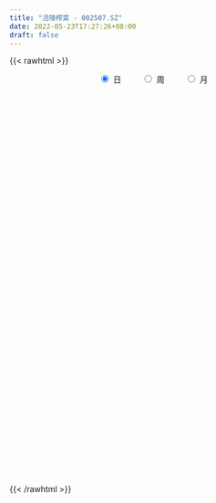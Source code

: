 ```yaml
---
title: "涪陵榨菜 - 002507.SZ"
date: 2022-05-23T17:27:26+08:00
draft: false
---
```

{{< rawhtml >}}
    <div style="text-align: center">
        <label style="padding: 1rem;"><input style="margin-right: .5rem" type="radio" name="period" value="D" checked onclick="period_change(this)">日</label>
        <label style="padding: 1rem;"><input style="margin-right: .5rem" type="radio" name="period" value="W" onclick="period_change(this)">周</label>
        <label style="padding: 1rem;"><input style="margin-right: .5rem" type="radio" name="period" value="M" onclick="period_change(this)">月</label>
    </div>
    <div id="chart" style="height: 700px;"></div> 
    <script type="text/javascript">
        const D_v = [63227.17,79979.17,68743.75,323369.61,173111.86,87162.74,87000.34,75328.33,84439.89,163348.53,89536.58,98175.04,89016.17,118915.1,111927.09,82454.22,98478.54,98425.32,81926.25,75542.73,51160.22,64766.45,55898.84,66338.93,50895.43,48058.51,96176.37,63327.23,53914.26,77487.3,63583.79,89164.16,139073.86,96906.69,80658.05,101539.24,93759.65,73842.23,93502.01,66882.21,78271.43,83370.19,134391.47,98731.17,78223.65,55442.27,92734.71,100834.63,109462.06,123457.55,69007.32,101344.84,108823.56,134336.8,104614.28,162185.35,138885.5,255447.27,160603.47,231653.19,121546.52,150811.46,222490.43,177248.39,162227.49,137695.86,85669.7,261072.46,207712.45,102488.67,197854.22,140830.58,110793.56,117204.24,70536.0,87863.31,94455.63,138538.75,140026.17,152557.21,102226.44,100379.0,127001.63,94899.89,72452.12,60736.32,67369.35,64446.77,69072.23,47111.8,67895.26,85681.25,53320.45,62068.89,258408.14,285579.18,148547.06,130356.83,181047.56,118419.31,120205.26,107622.07,186743.91,103807.62,173335.59,96610.88,78983.87,115552.86,59378.51,153778.87,218044.0,283197.45,190905.11,183701.58,233871.18,280664.55,291614.29,243738.24,186941.25,168627.99,95530.34,123471.61,83165.46,118201.75,163600.83,187076.58,330802.05,198739.92,160986.61,257913.33,269079.65,140941.16,126422.29,79926.92,51215.2,89471.93,57973.58,91604.31,111639.29,101921.87,120863.78,233157.39,240547.91,200666.26,117255.49,160710.14,125909.75,99323.52,111947.18,71330.34,53606.73,110650.22,62804.33,65383.41,106601.58,175547.51,135070.66,129720.42,95208.51,76027.76,77785.04,105542.02,124161.21,121850.38,104208.75,94170.93,91933.96,129621.36,92119.73,77530.36,78474.42,117599.34,109967.31,80458.65,82190.88,131261.76,87365.89,80863.31,76566.19,100528.58,134886.42,86398.03,73280.66,62800.54,43582.93,76443.37,49989.45,45077.46,37091.87,52656.46,59577.01,97111.07,76726.24,289446.6,243470.5,95556.8,87604.61,88182.18,71023.23,84864.0,111092.66,114847.97,93413.28,55914.97,112053.29,186136.48,122500.94,170459.01,163173.73,156634.47,80041.1,104402.65,68702.16,89613.66,87157.55,85358.48,56055.3,58327.58,70272.54,55114.02,63902.99,61692.27,301885.65,141581.95,111164.58,103325.38,98686.97,211256.86,129663.68,122424.76,104672.89,89960.21,254864.69,197259.17,244790.92,279571.53,174657.76,154901.58,137395.65,86897.83,151721.32,216606.52,89502.23,70607.71,166745.89,137850.97,122032.93,150230.19,114442.73,81945.17]
const D_histogram = [0.0,0.0600524217,0.1313129523,0.2962676706,0.3016993699,0.2943687702,0.2918924219,0.2456298234,0.2313389426,0.271713301,0.2741813738,0.3084297872,0.2606457228,0.1514669151,0.0779933865,-0.0188409408,-0.048885044,-0.1229505465,-0.1904251151,-0.2591786648,-0.3120243159,-0.3257758441,-0.3598474982,-0.3602638568,-0.3837852948,-0.3733810769,-0.390208678,-0.4016817645,-0.373884072,-0.3589830146,-0.3646365234,-0.3351270431,-0.1974160105,-0.1412815271,-0.06195334,0.0541686328,0.0620333225,0.0271390972,-0.0465537004,-0.0411356589,-0.0914112892,-0.1656140055,-0.2449241227,-0.2338854729,-0.2081789998,-0.1935463009,-0.2180828185,-0.2240965139,-0.2558310354,-0.2551596358,-0.2217348555,-0.2459726517,-0.3076544743,-0.3738481392,-0.3641171414,-0.3633972287,-0.2755799009,-0.2616297629,-0.1589983726,-0.1509287584,-0.1484093682,-0.1735536776,-0.0629478893,0.0407626094,0.1152338858,0.1196742577,0.1234939994,0.2684501025,0.2690826932,0.283698194,0.3381993828,0.320860201,0.2718105671,0.2586354782,0.2280078343,0.1543738663,0.0804391993,-0.0193922975,-0.1295460998,-0.0981120967,-0.0856907969,-0.0462411038,0.0238285467,0.101232346,0.162677561,0.1923914298,0.1977125223,0.1820182047,0.1491754275,0.1063405866,0.0848943343,0.1328339083,0.1382482588,0.1739604673,0.3158474214,0.4748411738,0.5606968567,0.5880528321,0.5709646825,0.5556340905,0.5384470834,0.4791056374,0.5092121159,0.4831775532,0.3340159957,0.197006179,0.1148703185,0.0244322186,-0.0399953326,-0.0170621319,0.0891517646,0.2070509488,0.2416059095,0.2632586901,0.3382498818,0.2846854399,0.3510491974,0.3828184004,0.3240344123,0.189999985,0.1006600787,0.002102055,-0.0882331762,-0.1608899767,-0.2940934102,-0.1695586138,-0.1883955063,-0.2337750095,-0.307404118,-0.3682883099,-0.2908133525,-0.2576131405,-0.236896454,-0.2453931162,-0.2396120682,-0.2202163915,-0.2458665526,-0.2845778763,-0.3325885308,-0.2953462678,-0.223013118,-0.0049975875,0.232897362,0.3521369474,0.3754210399,0.4072340994,0.396946034,0.3182123164,0.2555718385,0.128021503,0.0217731058,0.0240857867,0.0254198216,0.0177992576,0.0586148395,0.1799422547,0.2211627329,0.1387605526,0.0668870526,0.0519744428,0.0279442498,-0.0075543995,-0.0988939654,-0.2214835553,-0.2948257664,-0.3769968645,-0.3376304396,-0.4078202051,-0.4946968482,-0.470757837,-0.4375514401,-0.4542332816,-0.4598458352,-0.4312872463,-0.3982388481,-0.3069905108,-0.2774591831,-0.3197481154,-0.3567287351,-0.3800490269,-0.4110342623,-0.3166719533,-0.1921883597,-0.1464976575,-0.0796168323,0.0180702416,0.0856847126,0.1136584238,0.1529555248,0.195045887,0.142124107,0.0996837805,0.0462313594,0.2128095895,0.3729092334,0.4514909005,0.4251884357,0.3379725396,0.2902925967,0.1725789973,0.0173852344,-0.1323680127,-0.1328471069,-0.1322972363,-0.0992463617,-0.2703034019,-0.2558850261,-0.2687660195,-0.2235754407,-0.1122563729,-0.0358171861,0.092532539,0.1390935958,0.1246835263,0.1717018063,0.2088895993,0.2577013405,0.2443269036,0.2439140306,0.2201457436,0.1692152596,0.1490206881,0.2372419125,0.2871889803,0.2650226245,0.2702267805,0.2733818616,0.4184750753,0.4165838274,0.4025594466,0.3251691165,0.2688522279,0.272934274,0.2502386236,0.1324234174,-0.0195573765,-0.0826092153,-0.0175820474,0.0346644572,0.0501788446,0.1327019111,0.0428850445,-0.0341094374,-0.09137802,-0.2309814682,-0.3189642379,-0.2901637492,-0.3460120389,-0.3324993971,-0.338642676]
const D_fast = [0.0,0.0750655271,0.1791542958,0.4181759318,0.4990324736,0.5652940664,0.6357908236,0.650935681,0.6944795358,0.8027822194,0.8737956357,0.9851514959,1.0025288622,0.9312167832,0.8772416013,0.7756970388,0.7334316746,0.6286285354,0.5135476881,0.3799994722,0.2491477421,0.1539522529,0.0299187242,-0.0605635986,-0.1800313603,-0.2629724116,-0.3773521822,-0.4892457098,-0.5549190353,-0.6297637315,-0.7265763712,-0.7808486516,-0.6924916218,-0.67167752,-0.607837668,-0.478173537,-0.4548005166,-0.4829099677,-0.5682411904,-0.5731070635,-0.6462355161,-0.7618417338,-0.9023828818,-0.9498156001,-0.9761538769,-1.0099077533,-1.0889649755,-1.1510027995,-1.2466950798,-1.3098135891,-1.3318225227,-1.4175534818,-1.556148923,-1.7158046227,-1.7971029103,-1.8872323047,-1.8683099522,-1.9197672548,-1.8568854577,-1.8865480331,-1.921130985,-1.9896637138,-1.8947948978,-1.7808937468,-1.6776139989,-1.6432550625,-1.6085618211,-1.3964931923,-1.3285899283,-1.243049879,-1.1039988445,-1.041122976,-1.0222199682,-0.9707361875,-0.9443618729,-0.9794023742,-1.0332272414,-1.1379068127,-1.2804471399,-1.273541161,-1.2825425603,-1.2546531432,-1.178626356,-1.0759144703,-0.973799865,-0.8959881387,-0.8412389157,-0.8114286821,-0.8069776025,-0.8232272967,-0.8234499655,-0.7423019143,-0.7023254991,-0.6231231739,-0.4022743643,-0.1245703185,0.1014595785,0.2758287619,0.401481783,0.5250597137,0.6424844774,0.7029194407,0.8603289483,0.9550887738,0.8894312153,0.8016729433,0.7482546624,0.6639246172,0.5894982329,0.6081659006,0.7366677382,0.9063296596,1.0012860976,1.0887535508,1.248307213,1.265914131,1.4200401879,1.5475139909,1.569738606,1.4832041749,1.4190292883,1.3209967783,1.2086032531,1.0957239584,0.8889971724,0.9711423153,0.9052065462,0.8013832906,0.6509031527,0.4979468833,0.5027185026,0.4715154294,0.4330080025,0.3631630611,0.3090410921,0.2733826709,0.1862658717,0.076410079,-0.0547477083,-0.0913420122,-0.0747621418,0.1420039918,0.4381232818,0.645397104,0.7625364565,0.8961580408,0.9851064839,0.9859258455,0.9871783271,0.8916333674,0.7908282466,0.7991623742,0.8068513646,0.8036806149,0.8591499067,1.0254628856,1.121974047,1.0742620048,1.019110268,1.0171912689,1.0001471383,0.9627598891,0.8466968319,0.6687363531,0.5216877005,0.3452673863,0.3002262012,0.1280813844,-0.0824694707,-0.1762199188,-0.2524013819,-0.3826415438,-0.5032155562,-0.5824787789,-0.6489900927,-0.6344893831,-0.6743228512,-0.7965488123,-0.9227116158,-1.0410441643,-1.1747879653,-1.1595936446,-1.083157141,-1.0740908531,-1.027114236,-0.9249096017,-0.8358739526,-0.7794856354,-0.7019496532,-0.6110978193,-0.6284885725,-0.6460079538,-0.6879025352,-0.4681219076,-0.2147949555,-0.0233405633,0.0566540809,0.0539313198,0.078824526,0.0042556759,-0.1465917784,-0.3294370287,-0.3631278996,-0.3956523381,-0.3874130539,-0.6260459445,-0.6755988253,-0.7556713236,-0.7663746049,-0.6831196304,-0.6156347401,-0.4641518802,-0.3828174244,-0.3660566124,-0.2761128808,-0.186702688,-0.0734656116,-0.0257583226,0.034807312,0.066075461,0.0574487918,0.0745093924,0.2220410949,0.3437854078,0.3878747081,0.4606355593,0.5321361058,0.7818480883,0.8841027973,0.9707182781,0.9746202272,0.9855163955,1.0578320101,1.0976960156,1.0129866637,0.8561165257,0.7724123831,0.8330440391,0.893956658,0.9220157565,1.0377143009,0.9586186954,0.8730968542,0.7929837665,0.5956349512,0.4279111221,0.3841706735,0.2418193741,0.1722071666,0.0814032187]
const D_slow = [0.0,0.0150131054,0.0478413435,0.1219082612,0.1973331036,0.2709252962,0.3438984017,0.4053058575,0.4631405932,0.5310689184,0.5996142619,0.6767217087,0.7418831394,0.7797498681,0.7992482148,0.7945379796,0.7823167186,0.751579082,0.7039728032,0.639178137,0.561172058,0.479728097,0.3897662224,0.2997002582,0.2037539345,0.1104086653,0.0128564958,-0.0875639453,-0.1810349633,-0.270780717,-0.3619398478,-0.4457216086,-0.4950756112,-0.530395993,-0.545884328,-0.5323421698,-0.5168338392,-0.5100490649,-0.52168749,-0.5319714047,-0.554824227,-0.5962277283,-0.657458759,-0.7159301272,-0.7679748772,-0.8163614524,-0.870882157,-0.9269062855,-0.9908640444,-1.0546539533,-1.1100876672,-1.1715808301,-1.2484944487,-1.3419564835,-1.4329857689,-1.523835076,-1.5927300513,-1.658137492,-1.6978870851,-1.7356192747,-1.7727216168,-1.8161100362,-1.8318470085,-1.8216563562,-1.7928478847,-1.7629293203,-1.7320558204,-1.6649432948,-1.5976726215,-1.526748073,-1.4421982273,-1.3619831771,-1.2940305353,-1.2293716657,-1.1723697072,-1.1337762406,-1.1136664407,-1.1185145151,-1.1509010401,-1.1754290643,-1.1968517635,-1.2084120394,-1.2024549027,-1.1771468162,-1.136477426,-1.0883795685,-1.038951438,-0.9934468868,-0.9561530299,-0.9295678833,-0.9083442997,-0.8751358226,-0.8405737579,-0.7970836411,-0.7181217858,-0.5994114923,-0.4592372782,-0.3122240701,-0.1694828995,-0.0305743769,0.104037394,0.2238138033,0.3511168323,0.4719112206,0.5554152195,0.6046667643,0.6333843439,0.6394923986,0.6294935654,0.6252280325,0.6475159736,0.6992787108,0.7596801882,0.8254948607,0.9100573312,0.9812286911,1.0689909905,1.1646955906,1.2457041937,1.2932041899,1.3183692096,1.3188947233,1.2968364293,1.2566139351,1.1830905825,1.1407009291,1.0936020525,1.0351583001,0.9583072706,0.8662351932,0.7935318551,0.7291285699,0.6699044564,0.6085561774,0.5486531603,0.4935990624,0.4321324243,0.3609879552,0.2778408225,0.2040042556,0.1482509761,0.1470015792,0.2052259197,0.2932601566,0.3871154166,0.4889239414,0.5881604499,0.667713529,0.7316064886,0.7636118644,0.7690551408,0.7750765875,0.7814315429,0.7858813573,0.8005350672,0.8455206309,0.9008113141,0.9355014522,0.9522232154,0.9652168261,0.9722028885,0.9703142887,0.9455907973,0.8902199085,0.8165134669,0.7222642508,0.6378566409,0.5359015896,0.4122273775,0.2945379183,0.1851500582,0.0715917378,-0.043369721,-0.1511915326,-0.2507512446,-0.3274988723,-0.3968636681,-0.4768006969,-0.5659828807,-0.6609951374,-0.763753703,-0.8429216913,-0.8909687813,-0.9275931956,-0.9474974037,-0.9429798433,-0.9215586652,-0.8931440592,-0.854905178,-0.8061437063,-0.7706126795,-0.7456917344,-0.7341338945,-0.6809314972,-0.5877041888,-0.4748314637,-0.3685343548,-0.2840412199,-0.2114680707,-0.1683233214,-0.1639770128,-0.197069016,-0.2302807927,-0.2633551018,-0.2881666922,-0.3557425426,-0.4197137992,-0.4869053041,-0.5427991642,-0.5708632575,-0.579817554,-0.5566844192,-0.5219110203,-0.4907401387,-0.4478146871,-0.3955922873,-0.3311669522,-0.2700852263,-0.2091067186,-0.1540702827,-0.1117664678,-0.0745112958,-0.0152008176,0.0565964275,0.1228520836,0.1904087787,0.2587542441,0.363373013,0.4675189698,0.5681588315,0.6494511106,0.7166641676,0.7848977361,0.847457392,0.8805632463,0.8756739022,0.8550215984,0.8506260865,0.8592922008,0.871836912,0.9050123898,0.9157336509,0.9072062915,0.8843617865,0.8266164195,0.74687536,0.6743344227,0.587831413,0.5047065637,0.4200458947]
const D_data = [['2021-05-12', 36.1987, 36.9044, 35.8948, 36.9632],['2021-05-13', 36.6594, 37.8454, 36.3849, 38.1787],['2021-05-14', 38.4335, 38.4237, 37.5514, 38.61],['2021-05-17', 39.4627, 40.4233, 39.4627, 42.2661],['2021-05-18', 39.5215, 39.1491, 38.5708, 40.1391],['2021-05-19', 39.1883, 39.2569, 38.6296, 39.551],['2021-05-20', 39.0216, 39.5706, 38.659, 39.8548],['2021-05-21', 39.796, 39.1589, 38.7374, 39.796],['2021-05-24', 39.0216, 39.649, 38.3845, 39.698],['2021-05-25', 39.6882, 40.6782, 39.6686, 41.5604],['2021-05-26', 40.6782, 40.6194, 40.2371, 40.933],['2021-05-27', 40.6782, 41.4427, 40.2861, 41.5604],['2021-05-28', 41.6192, 40.7076, 40.3057, 41.6486],['2021-05-31', 40.4331, 39.7862, 39.4039, 40.6488],['2021-06-01', 39.4921, 39.943, 39.1491, 40.3253],['2021-06-02', 39.8548, 39.3255, 39.1491, 40.3841],['2021-06-03', 39.7666, 39.9038, 39.3745, 40.639],['2021-06-04', 40.0214, 39.1099, 39.0118, 40.0214],['2021-06-07', 38.9824, 38.7864, 38.1297, 39.3157],['2021-06-08', 38.8746, 38.3159, 37.7866, 39.0216],['2021-06-09', 38.1199, 38.0415, 37.9532, 38.5119],['2021-06-10', 38.1983, 38.1689, 37.816, 38.3943],['2021-06-11', 38.1591, 37.571, 37.3455, 38.1591],['2021-06-15', 37.2475, 37.6592, 36.4829, 37.7964],['2021-06-16', 37.6984, 37.0416, 36.9632, 38.1297],['2021-06-17', 37.0515, 37.1495, 36.9632, 37.8356],['2021-06-18', 37.1495, 36.4927, 36.0713, 37.5612],['2021-06-21', 36.3457, 36.1595, 35.738, 36.6398],['2021-06-22', 36.2673, 36.3653, 35.9438, 36.4241],['2021-06-23', 36.3653, 35.9928, 35.5812, 36.4143],['2021-06-24', 35.7968, 35.4243, 35.2871, 35.9242],['2021-06-25', 35.3851, 35.591, 34.895, 35.8556],['2021-06-28', 35.6106, 37.1201, 35.2969, 37.3553],['2021-06-29', 37.2475, 36.4143, 36.0713, 37.2573],['2021-06-30', 36.2477, 36.9142, 35.8164, 37.0416],['2021-07-01', 36.8064, 37.8258, 36.5417, 38.0807],['2021-07-02', 37.8258, 36.777, 36.6104, 38.0316],['2021-07-05', 36.4143, 36.1301, 35.7772, 36.7378],['2021-07-06', 35.9046, 35.2675, 34.895, 35.983],['2021-07-07', 34.993, 35.9634, 34.699, 36.1987],['2021-07-08', 35.9634, 35.0126, 34.895, 36.0517],['2021-07-09', 34.895, 34.1893, 34.1207, 35.4831],['2021-07-12', 34.2873, 33.4541, 33.1111, 34.4049],['2021-07-13', 33.4345, 34.1109, 33.0228, 34.1991],['2021-07-14', 33.8756, 34.1109, 33.5325, 34.5225],['2021-07-15', 34.1109, 33.807, 33.4345, 34.1109],['2021-07-16', 33.7286, 33.0032, 32.9346, 33.8462],['2021-07-19', 32.8366, 32.8464, 32.0524, 32.9052],['2021-07-20', 32.8464, 32.0917, 32.023, 33.013],['2021-07-21', 32.1505, 32.0622, 31.7976, 32.8366],['2021-07-22', 32.0622, 32.2191, 31.6604, 32.4249],['2021-07-23', 32.0132, 31.1703, 31.0134, 32.1015],['2021-07-26', 31.1801, 30.0724, 29.847, 31.3173],['2021-07-27', 30.3959, 29.2099, 29.1511, 30.837],['2021-07-28', 29.1119, 29.5137, 28.9746, 29.7],['2021-07-29', 29.8862, 28.9256, 28.5727, 30.0332],['2021-07-30', 28.8178, 29.7784, 28.2591, 29.8666],['2021-08-02', 28.2787, 28.6806, 27.2495, 29.0236],['2021-08-03', 28.6806, 29.7, 28.2591, 29.8666],['2021-08-04', 29.5627, 28.4453, 28.1317, 29.5627],['2021-08-05', 28.0336, 28.0336, 27.6906, 28.5335],['2021-08-06', 27.7396, 27.2397, 26.7104, 27.7494],['2021-08-09', 27.1515, 28.8178, 26.9456, 29.1021],['2021-08-10', 28.8178, 29.0432, 28.2395, 29.1315],['2021-08-11', 28.9452, 28.9648, 28.7394, 29.7],['2021-08-12', 28.8962, 28.1415, 27.9356, 29.2589],['2021-08-13', 28.1905, 28.0042, 27.6906, 28.2983],['2021-08-16', 27.9846, 30.0921, 27.7788, 30.7586],['2021-08-17', 29.8764, 28.661, 28.6218, 29.994],['2021-08-18', 28.661, 28.8766, 28.2493, 29.3275],['2021-08-19', 28.9158, 29.602, 28.8276, 30.5331],['2021-08-20', 29.3079, 28.8668, 28.3473, 29.3079],['2021-08-23', 28.8766, 28.3375, 27.9356, 28.9648],['2021-08-24', 28.3767, 28.6512, 27.7886, 28.7198],['2021-08-25', 28.4061, 28.3375, 28.3081, 28.7982],['2021-08-26', 28.3865, 27.5043, 27.4553, 28.3865],['2021-08-27', 27.3867, 27.0338, 26.8574, 27.7396],['2021-08-30', 27.0338, 26.1026, 25.74, 27.0436],['2021-08-31', 25.838, 25.1813, 24.995, 26.4261],['2021-09-01', 25.4165, 26.4849, 24.9558, 26.7594],['2021-09-02', 26.3673, 26.1223, 25.7792, 26.4163],['2021-09-03', 25.9752, 26.3771, 25.7302, 26.9064],['2021-09-06', 26.1713, 26.877, 26.0242, 27.2593],['2021-09-07', 26.8966, 27.2495, 26.5535, 27.4455],['2021-09-08', 27.0534, 27.3671, 27.024, 27.622],['2021-09-09', 27.4455, 27.2005, 26.9554, 27.622],['2021-09-10', 27.2299, 26.9946, 26.8084, 27.4945],['2021-09-13', 26.9554, 26.7104, 26.4751, 27.1221],['2021-09-14', 26.9456, 26.3575, 26.2595, 27.3279],['2021-09-15', 26.4555, 25.9948, 25.9066, 26.4555],['2021-09-16', 26.0634, 26.034, 25.887, 26.5731],['2021-09-17', 25.936, 26.9358, 25.8772, 27.0338],['2021-09-22', 26.3771, 26.5339, 26.3477, 27.0534],['2021-09-23', 26.5339, 27.0338, 26.4261, 27.1417],['2021-09-24', 27.0534, 28.9354, 27.0436, 29.3177],['2021-09-27', 28.9354, 30.1901, 28.2297, 31.1409],['2021-09-28', 29.6118, 30.2783, 29.2883, 30.837],['2021-09-29', 30.2391, 30.2587, 29.7392, 30.6704],['2021-09-30', 30.6802, 30.1607, 29.994, 31.6114],['2021-10-08', 30.1901, 30.5331, 29.896, 31.0526],['2021-10-11', 30.5233, 30.8664, 30.2685, 31.631],['2021-10-12', 30.4939, 30.5625, 29.9548, 30.837],['2021-10-13', 30.5429, 32.0426, 30.3959, 32.1309],['2021-10-14', 31.8564, 31.8074, 31.2193, 32.0328],['2021-10-15', 31.3663, 30.1901, 29.4059, 31.6408],['2021-10-18', 30.0797, 29.8619, 29.1987, 30.1885],['2021-10-19', 29.8619, 30.1687, 29.4957, 30.4657],['2021-10-20', 30.0895, 29.7431, 29.1591, 30.4558],['2021-10-21', 29.6144, 29.7332, 29.4858, 29.9609],['2021-10-22', 29.7332, 30.7824, 29.7233, 31.4753],['2021-10-25', 30.9804, 32.2968, 30.6834, 32.4848],['2021-10-26', 32.564, 33.2668, 32.3067, 34.89],['2021-10-27', 32.9995, 32.9203, 31.7425, 33.3558],['2021-10-28', 32.564, 33.2272, 32.3463, 33.9695],['2021-10-29', 33.2173, 34.5238, 32.5838, 34.8801],['2021-11-01', 32.861, 33.3558, 31.6732, 34.3951],['2021-11-02', 33.3064, 35.2958, 33.2371, 35.7511],['2021-11-03', 35.5136, 35.5829, 34.2467, 36.444],['2021-11-04', 35.5334, 34.8306, 34.6525, 36.4044],['2021-11-05', 34.8207, 33.7518, 33.6627, 35.5334],['2021-11-08', 33.7518, 34.0091, 33.3064, 34.2269],['2021-11-09', 33.8408, 33.6132, 32.7026, 34.2961],['2021-11-10', 33.4548, 33.3558, 32.4749, 33.8111],['2021-11-11', 33.2767, 33.2173, 32.3265, 33.4449],['2021-11-12', 33.2569, 31.891, 31.792, 33.5043],['2021-11-15', 34.2665, 35.0781, 33.8507, 35.0781],['2021-11-16', 35.2661, 33.5835, 33.5538, 35.5631],['2021-11-17', 33.5637, 33.0589, 32.1681, 33.5736],['2021-11-18', 33.148, 32.3067, 32.2275, 33.4944],['2021-11-19', 32.4452, 31.9602, 31.1288, 32.8115],['2021-11-22', 31.8613, 33.5934, 31.4258, 34.2071],['2021-11-23', 33.1282, 33.2272, 32.8115, 33.5142],['2021-11-24', 33.1579, 33.1183, 32.5838, 33.3361],['2021-11-25', 33.0589, 32.6828, 32.6333, 33.247],['2021-11-26', 32.6927, 32.7422, 32.465, 32.9302],['2021-11-29', 32.1681, 32.8709, 31.8316, 33.2173],['2021-11-30', 32.762, 32.1681, 32.0889, 32.8412],['2021-12-01', 32.1681, 31.6732, 31.4456, 32.5145],['2021-12-02', 31.6732, 31.1189, 31.0793, 32.2671],['2021-12-03', 31.1288, 31.9405, 30.7428, 31.98],['2021-12-06', 31.6732, 32.4947, 31.5544, 33.148],['2021-12-07', 32.564, 35.0385, 32.3364, 35.0484],['2021-12-08', 34.6822, 36.6419, 34.4446, 36.9884],['2021-12-09', 36.6518, 36.3945, 35.9293, 37.216],['2021-12-10', 36.0085, 35.9194, 35.5136, 36.4935],['2021-12-13', 35.9194, 36.5529, 35.8204, 37.513],['2021-12-14', 36.3054, 36.4836, 35.959, 37.0873],['2021-12-15', 36.2361, 35.761, 35.6324, 36.4143],['2021-12-16', 35.8501, 35.9095, 34.603, 36.3549],['2021-12-17', 35.8699, 34.8405, 34.6921, 35.9095],['2021-12-20', 34.6327, 34.6426, 34.5535, 35.1771],['2021-12-21', 34.7416, 35.8501, 34.6525, 35.9788],['2021-12-22', 35.6522, 35.9788, 35.4542, 36.3252],['2021-12-23', 36.1174, 35.9788, 35.5334, 36.3747],['2021-12-24', 35.9788, 36.8201, 35.5136, 37.117],['2021-12-27', 36.8102, 38.4829, 36.6221, 39.255],['2021-12-28', 38.4829, 38.2058, 37.6317, 38.7997],['2021-12-29', 38.3939, 36.8201, 36.4044, 38.5522],['2021-12-30', 36.6716, 36.7508, 36.2856, 37.0577],['2021-12-31', 36.8399, 37.414, 36.4242, 37.602],['2022-01-04', 37.3051, 37.3645, 36.2064, 37.414],['2022-01-05', 36.9389, 37.2061, 36.731, 38.0573],['2022-01-06', 37.2655, 36.2559, 36.1767, 37.5426],['2022-01-07', 36.2064, 35.2859, 35.187, 36.3846],['2022-01-10', 35.2859, 35.2859, 34.6921, 35.6818],['2022-01-11', 35.2859, 34.5931, 34.3456, 35.474],['2022-01-12', 34.9395, 35.8105, 34.6723, 35.9095],['2022-01-13', 35.6324, 34.1378, 33.9695, 35.8105],['2022-01-14', 33.9398, 33.2074, 33.1777, 34.3159],['2022-01-17', 33.3558, 34.0883, 32.2176, 34.2071],['2022-01-18', 34.0784, 34.0289, 33.2371, 34.2071],['2022-01-19', 33.7221, 33.1084, 32.5541, 34.2269],['2022-01-20', 33.1084, 32.8214, 32.5244, 33.435],['2022-01-21', 32.8115, 32.9401, 32.663, 33.4449],['2022-01-24', 32.7422, 32.8016, 32.465, 33.2569],['2022-01-25', 32.8807, 33.5439, 32.6828, 34.1873],['2022-01-26', 33.7914, 32.8115, 32.2374, 33.8408],['2022-01-27', 32.4947, 31.5742, 31.4753, 32.7323],['2022-01-28', 32.0196, 31.0793, 30.9804, 32.4057],['2022-02-07', 31.6336, 30.7032, 30.4855, 32.1483],['2022-02-08', 30.7032, 30.0401, 29.4363, 30.8022],['2022-02-09', 30.0401, 31.3763, 30.0203, 31.5148],['2022-02-10', 31.6831, 32.0196, 31.5742, 32.4057],['2022-02-11', 32.0196, 31.2278, 31.1387, 32.0592],['2022-02-14', 31.208, 31.5742, 30.7725, 31.7524],['2022-02-15', 31.2971, 32.2473, 31.2971, 33.0787],['2022-02-16', 32.3562, 32.2275, 31.8712, 32.7818],['2022-02-17', 32.2572, 31.9405, 31.7326, 32.4947],['2022-02-18', 31.9009, 32.2473, 31.6732, 32.3166],['2022-02-21', 32.1978, 32.5244, 32.0691, 32.9896],['2022-02-22', 32.1681, 31.3268, 31.1981, 32.1879],['2022-02-23', 31.3565, 31.1882, 30.9012, 31.8316],['2022-02-24', 31.1783, 30.7428, 30.238, 31.307],['2022-02-25', 32.7521, 33.8111, 32.277, 33.821],['2022-02-28', 33.8309, 34.7613, 33.5538, 34.8801],['2022-03-01', 35.0682, 34.6426, 34.0784, 35.088],['2022-03-02', 34.1477, 33.7617, 33.3756, 34.4248],['2022-03-03', 34.0982, 32.95, 32.8313, 34.1378],['2022-03-04', 32.7026, 33.2965, 32.4947, 33.633],['2022-03-07', 33.0886, 32.1285, 31.98, 33.1084],['2022-03-08', 32.5046, 30.9705, 30.5646, 32.762],['2022-03-09', 30.9804, 30.139, 28.7335, 31.3862],['2022-03-10', 30.6834, 31.4654, 30.4459, 31.5841],['2022-03-11', 30.7329, 31.3367, 30.5152, 31.4258],['2022-03-14', 31.4159, 31.7029, 31.1783, 33.0589],['2022-03-15', 31.1783, 28.5752, 28.5356, 31.1783],['2022-03-16', 29.1492, 30.2083, 28.3574, 30.3568],['2022-03-17', 30.5745, 29.5947, 29.0305, 30.6735],['2022-03-18', 29.4957, 30.139, 29.4957, 30.8814],['2022-03-21', 30.5844, 31.1783, 30.2677, 31.9998],['2022-03-22', 31.2971, 31.109, 30.4162, 31.4258],['2022-03-23', 31.307, 32.2572, 31.1288, 32.7422],['2022-03-24', 31.8811, 31.7227, 31.4753, 32.6531],['2022-03-25', 32.1186, 31.0793, 31.0002, 32.564],['2022-03-28', 31.2377, 31.9899, 30.3964, 32.079],['2022-03-29', 32.0691, 32.1879, 31.7425, 32.6234],['2022-03-30', 32.4155, 32.7026, 31.9207, 32.861],['2022-03-31', 32.6234, 32.178, 31.9306, 32.7422],['2022-04-01', 31.9602, 32.465, 31.8811, 33.1084],['2022-04-06', 32.5145, 32.2671, 31.9503, 32.6333],['2022-04-07', 32.2176, 31.8613, 31.6435, 33.1084],['2022-04-08', 31.9306, 32.1681, 31.495, 32.5442],['2022-04-11', 32.663, 33.8606, 32.178, 34.3456],['2022-04-12', 33.6528, 33.9695, 32.663, 34.2862],['2022-04-13', 33.6528, 33.3756, 33.3459, 34.8603],['2022-04-14', 33.6231, 33.9101, 32.861, 34.2467],['2022-04-15', 33.6132, 34.1576, 33.2866, 34.8009],['2022-04-18', 34.0289, 36.6617, 33.8309, 36.8993],['2022-04-19', 36.1174, 35.6027, 35.3849, 36.8795],['2022-04-20', 35.5829, 35.8105, 35.1474, 36.3252],['2022-04-21', 35.4839, 35.1474, 34.989, 36.5232],['2022-04-22', 34.7514, 35.3849, 34.4545, 35.6324],['2022-04-25', 35.2661, 36.3252, 34.8999, 37.8594],['2022-04-26', 36.3252, 36.2658, 35.7808, 37.0873],['2022-04-27', 36.0382, 34.9692, 34.3159, 36.1273],['2022-04-28', 34.1477, 33.9794, 33.4152, 35.375],['2022-04-29', 34.1576, 34.5931, 33.5637, 35.3849],['2022-05-05', 35.4641, 36.2856, 34.2071, 36.5628],['2022-05-06', 35.6225, 36.5727, 35.088, 37.6119],['2022-05-09', 37.0676, 36.4539, 36.1569, 37.1467],['2022-05-10', 36.4539, 37.7604, 35.9095, 37.9584],['2022-05-11', 37.5229, 35.7808, 35.6324, 37.5624],['2022-05-12', 35.1969, 35.6225, 34.8405, 36.3054],['2022-05-13', 35.6027, 35.5829, 35.2364, 36.0085],['2022-05-16', 35.276, 34.0091, 33.6825, 35.5334],['2022-05-17', 33.9596, 33.9299, 33.2173, 34.3555],['2022-05-18', 33.95, 35.09, 33.57, 35.12],['2022-05-19', 34.46, 33.79, 33.44, 34.73],['2022-05-20', 33.83, 34.35, 33.83, 34.94],['2022-05-23', 34.16, 33.92, 33.77, 34.68]]
const W_v = [281974.37,311528.1,135469.44,275571.23,425765.9399999999,414403.15,170592.17,166007.26,180316.23,200363.45,298462.42,380562.65,418394.5,339906.47,279642.6299999999,179648.96,167818.8,263332.73,398978.71,1201666.29,682932.12,535286.46,424444.83,258078.05,271726.37,428087.28,418043.66,317312.19,320836.42,323737.83,569989.22,539590.89,634517.6799999999,560046.96,911749.1499999999,476267.08,915701.17,751050.3700000001,574249.8199999999,535551.17,442323.7,278798.36,349885.45,521396.0,349791.6,673968.71,417017.67,505048.25,420300.43,424919.67,407619.52,536855.3400000001,401616.03,529300.8200000001,703333.0,634032.6799999999,492421.91,423715.15,391822.99,383876.82,466915.49,416873.94,378568.78,439528.8199999999,517989.01,923162.52,812702.6699999999,552587.85,322770.77,250795.91,239774.46,401840.03,482613.76,321048.6,294624.89,173555.11,403609.92,490360.38,381550.96,369164.06,440757.4,465390.03,687585.62,592786.58,499645.55,610641.83,471929.72,455318.65,579381.97,493547.29,454926.62,192341.89,557793.42,585671.88,343263.19,329581.34,222436.97,429501.68,520443.64,495680.22,674510.9800000001,457370.46,255535.49,375256.2500000001,1009425.4600000001,965607.0,864049.4,851616.8799999999,680128.4500000001,817589.8099999999,1068747.8400000001,744619.61,544570.5600000001,65015.29,386927.97,567573.04,830506.3199999999,688682.39,1130747.6899999999,823676.3099999999,539450.54,434751.95,528993.5900000001,540351.48,467200.48,342239.42,404024.39,841386.7,509312.5,391290.91,984191.4500000001,569556.39,698917.59,1042636.4300000001,1275638.52,793692.74,790207.47,1002427.8400000001,685491.0599999999,589758.8100000001,524790.22,621563.2899999999,499739.08,455732.05,582907.74,463388.5,540562.0,563685.62,650250.3100000001,470845.22,368383.81,545350.1100000001,652641.5600000001,690113.96,696349.24,472244.36,411329.8200000001,466716.27,797649.0699999999,938587.6799999999,691154.3,627901.6800000001,392260.3099999999,381005.76,355218.39,122885.86,452906.31,389121.86,942838.67,608736.29,1273232.55,587724.02,457954.09,697817.4399999999,649105.6100000001,501332.46,482304.6200000001,459627.27,660517.46,539330.24,455579.66,536458.2,837797.9400000002,508698.07,421784.56,782237.67,459178.84,486043.52,300734.98,294364.04,309100.83,291635.59,396536.1899999999,414900.63,599344.49,166249.83,484790.89,745972.8799999999,524516.21,510200.27,329294.49,261469.24,347476.74,511937.49,395868.07,459523.2700000001,504106.4,648845.49,920061.9099999999,785331.87,909958.38,480852.74,633727.5700000001,422459.3100000001,334207.31,373797.48,745530.6299999999,118419.31,691714.45,504304.99,1109719.3200000001,1171586.3199999998,583969.99,1135518.49,667585.2200000001,452610.98,912490.8300000001,569220.9300000001,399046.2700000001,611574.86,429338.65,512054.73,464030.08,458248.03,457894.23,252185.08,575517.38,585837.3199999999,460132.88,754323.45,499394.04,357171.45,180709.28,756644.53,657978.3999999999,1151144.0700000001,292297.23,615335.61,691302.71,81945.17]
const W_histogram = [0.0,-0.0141675214,-0.0089154367,-0.0018616218,0.0763787451,0.0792030313,0.0817821123,0.0543447092,0.0458351293,0.0314384533,-0.0178930747,0.0246952466,0.0248587974,0.0063050095,0.0136346723,-0.0011035122,-0.0166835799,-0.0331554829,0.053996898,0.1488725299,0.2451012831,0.2803772062,0.2792366011,0.2772920121,0.2303366834,0.1998638219,0.1961353261,0.2254149685,0.2385159015,0.2793406353,0.3671464191,0.3561613409,0.4027676209,0.3733582005,0.3165480755,0.2173276736,0.2868355121,0.4070983369,0.4969558694,0.553973893,0.5348413675,0.5820031001,0.6504211246,0.6311815867,0.5651215319,0.5531428846,0.5683148995,0.3736352014,0.2058053648,0.0901601272,-0.0999538396,0.0948768649,0.0954452367,0.0360499407,-0.0044570745,-0.1624496836,-0.481875133,-0.5867013131,-0.6601462908,-0.7122560859,-0.8338707091,-0.7585604793,-0.5946003127,-0.593029094,-0.7103950139,-0.8754999697,-0.8123020672,-0.7358582698,-0.6165876417,-0.5852852376,-0.5811680911,-0.4584409663,-0.3404822492,-0.3329004675,-0.3081260653,-0.2799367674,-0.2707152661,-0.1976886898,-0.1046341407,0.0178341338,0.1676322545,0.2347981671,0.4058385609,0.4183050851,0.4870459129,0.7165775066,0.8667428472,0.8780667855,0.7641496912,0.6767065789,0.4350463269,0.3129699521,0.1658696522,0.0994947264,-0.0549353415,-0.0726559785,-0.1498015177,-0.1848668271,-0.096490012,0.0074027176,-0.0115418382,-0.1145128029,-0.1888542917,-0.2310001921,-0.563951921,-0.8056183193,-0.9290601902,-0.9431560365,-0.9143538379,-0.8512613471,-0.6824896213,-0.5769062042,-0.5256906441,-0.4542362872,-0.3690929157,-0.2796043034,-0.1840112866,-0.0879458297,0.1003023312,0.2475764375,0.3032185303,0.2910037791,0.418510745,0.5100170299,0.4998388729,0.4495017126,0.3966868931,0.2821847748,0.2062999939,0.0359869914,0.0825452165,0.0795166683,0.1613167862,0.2302566505,0.4556290086,0.4841041419,0.4367963258,0.473661666,0.482779208,0.5529093375,0.6327765823,0.7509425927,0.6669702549,0.6396022425,0.6359088775,0.5075376015,0.5062340775,0.3280521006,0.149892366,0.1204667584,0.1062201982,0.1595430712,0.3877984226,0.3112504922,0.1676913923,0.2169758168,0.1701103873,0.0869513617,0.4581070194,0.9440119665,1.0926438169,0.8613297347,0.6178541999,0.3831082005,0.3335407128,0.28615078,0.2619773606,-0.0635035174,-0.4580378142,-0.660816814,-1.083448941,-1.2564464746,-1.3605051979,-1.1525757079,-0.891860449,-0.7235451993,-0.7473031304,-0.6389092419,-0.1347564927,0.0521078919,0.2678892245,0.1239360861,0.1858915667,0.3894958281,0.6284127297,0.2042975506,-0.2145295843,-0.5731936062,-0.8020987172,-0.817623505,-0.8237126631,-0.8811181485,-1.0444849915,-0.9730726915,-0.8980253962,-0.8970303829,-0.8059682072,-0.6582568968,-0.429366307,-0.3614102254,-0.3933109401,-0.4558368209,-0.5219711088,-0.4524783931,-0.5414176503,-0.634315818,-0.7646570095,-0.8817476646,-1.0555714702,-1.0426340161,-0.9046795388,-0.8655635619,-0.813406654,-0.6726397089,-0.5253397492,-0.2491070949,0.0446112506,0.2793603241,0.4185507905,0.5492850782,0.8675821628,0.9967422765,0.9288277648,0.8620019917,0.8428862901,0.7516872712,0.9234621051,0.9261773975,1.0158624837,1.0646096185,0.9090040914,0.6345649258,0.414169943,0.1365648519,-0.0344283363,-0.0739718492,0.0058522352,0.0236571358,-0.090626956,-0.2328689096,-0.2482048304,-0.1542044777,-0.1036300587,0.0632235322,0.2454259917,0.2982838503,0.4434845469,0.4484413228,0.3486999215,0.2390087845]
const W_fast = [0.0,-0.0177094017,-0.0146861762,-0.0080977668,0.0892372863,0.1118623304,0.1348869395,0.1210357137,0.1239849162,0.1174478535,0.0636430568,0.1124051898,0.11878344,0.1018059044,0.1125442353,0.0975301727,0.07777921,0.0530184363,0.1536700417,0.2857638061,0.4432678801,0.5486381047,0.6173066499,0.6846850639,0.6953139061,0.714807,0.7601123357,0.8457457202,0.9184756287,1.0291355213,1.2087279099,1.2867831669,1.4340813521,1.4980114818,1.5203383757,1.4754498922,1.6166666087,1.8387040178,2.0528005176,2.2483120144,2.3628898308,2.5555523385,2.7865756441,2.9251315029,3.000351831,3.1266589048,3.2839096447,3.1826387469,3.0662602515,2.9731550457,2.758052619,2.9766025397,3.0010322207,2.9506494099,2.9090281261,2.710423096,2.2705288634,2.0190273551,1.7805458046,1.5503719881,1.2202896876,1.1059597975,1.121269886,0.9745838312,0.6796191578,0.2956392096,0.1557615953,0.0482408252,0.013364543,-0.1016543624,-0.2428292386,-0.2347123554,-0.2018742007,-0.2775175359,-0.3297746499,-0.3715695438,-0.4300268591,-0.4064224552,-0.3395264414,-0.2125996334,-0.0208934491,0.1049720054,0.3774720394,0.4945148348,0.6850171408,1.0936931111,1.4605441636,1.6913847982,1.7685051268,1.8502386591,1.7173399889,1.6735061021,1.5678732153,1.5263719711,1.3582080678,1.3223234362,1.2077275176,1.1264455014,1.1906998135,1.2964432225,1.2746132071,1.1430140417,1.02145898,0.9215630316,0.4476233224,0.0045523443,-0.3511545742,-0.6010394296,-0.8008256904,-0.9505485364,-0.9523992159,-0.9910423499,-1.0712494508,-1.1133541658,-1.1204840232,-1.1008964867,-1.0513062916,-0.9772272921,-0.7639035485,-0.5547353328,-0.4232886073,-0.3627524138,-0.1306177617,0.0883927807,0.203174342,0.2652126098,0.3115695135,0.2676135889,0.2433038065,0.0819875519,0.1491820811,0.1660327,0.2881620145,0.4146660413,0.7539456516,0.9034468204,0.9653380857,1.1206188424,1.2504311864,1.4587886504,1.6968500406,2.0027516992,2.0855219252,2.2180544734,2.3733383278,2.3718514521,2.4971064475,2.4009374957,2.2602508527,2.2609419346,2.273250424,2.3664590648,2.6916640218,2.6929287145,2.5912924627,2.6948208413,2.6904830087,2.6290618235,3.114744236,3.8366521747,4.2584449794,4.2424633309,4.1534513461,4.0144823968,4.0483000873,4.0724478495,4.1137687703,3.7724120129,3.2633682626,2.8953850593,2.201890697,1.7147815448,1.270596522,1.190382085,1.2281322317,1.2155611816,1.0049774679,0.9536440459,1.424107672,1.6239990295,1.9067526682,1.7937835514,1.9022119236,2.203190142,2.5992102261,2.2261694347,1.7537099037,1.2517474802,0.8223176899,0.6023870259,0.3903697019,0.1126846794,-0.3118034115,-0.4836592843,-0.6331183381,-0.8563809205,-0.9668107966,-0.9836637103,-0.8621146973,-0.8845111721,-1.0147396219,-1.1912247079,-1.3878517729,-1.4314786555,-1.6557723253,-1.9072494475,-2.2287548914,-2.5662824627,-3.0039991357,-3.2517201857,-3.3399355932,-3.5172105067,-3.6684052623,-3.6957982445,-3.679833222,-3.4658773415,-3.1610061833,-2.8564170288,-2.6125888647,-2.3445333075,-1.8093406822,-1.4309949994,-1.2667025698,-1.118027845,-0.9264219741,-0.8296991752,-0.4270588151,-0.1927991732,0.1508515339,0.4657510733,0.5373965691,0.4215986348,0.3047461378,0.0612822596,-0.1183180125,-0.1763544877,-0.0950673445,-0.07134816,-0.2082889908,-0.4087481718,-0.4861353002,-0.4306860669,-0.4060191626,-0.2233596887,0.0201992688,0.14762809,0.4036999233,0.5207670299,0.5082006089,0.4582616681]
const W_slow = [0.0,-0.0035418803,-0.0057707395,-0.006236145,0.0128585413,0.0326592991,0.0531048272,0.0666910045,0.0781497868,0.0860094002,0.0815361315,0.0877099432,0.0939246425,0.0955008949,0.098909563,0.0986336849,0.0944627899,0.0861739192,0.0996731437,0.1368912762,0.198166597,0.2682608985,0.3380700488,0.4073930518,0.4649772227,0.5149431781,0.5639770096,0.6203307518,0.6799597271,0.749794886,0.8415814908,0.930621826,1.0313137312,1.1246532813,1.2037903002,1.2581222186,1.3298310966,1.4316056809,1.5558446482,1.6943381215,1.8280484633,1.9735492384,2.1361545195,2.2939499162,2.4352302992,2.5735160203,2.7155947452,2.8090035455,2.8604548867,2.8829949185,2.8580064586,2.8817256748,2.905586984,2.9145994692,2.9134852006,2.8728727797,2.7524039964,2.6057286681,2.4406920954,2.262628074,2.0541603967,1.8645202769,1.7158701987,1.5676129252,1.3900141717,1.1711391793,0.9680636625,0.784099095,0.6299521846,0.4836308752,0.3383388524,0.2237286109,0.1386080486,0.0553829317,-0.0216485846,-0.0916327765,-0.159311593,-0.2087337654,-0.2348923006,-0.2304337672,-0.1885257036,-0.1298261618,-0.0283665216,0.0762097497,0.1979712279,0.3771156046,0.5938013164,0.8133180127,1.0043554355,1.1735320803,1.282293662,1.36053615,1.4020035631,1.4268772447,1.4131434093,1.3949794147,1.3575290353,1.3113123285,1.2871898255,1.2890405049,1.2861550454,1.2575268446,1.2103132717,1.1525632237,1.0115752434,0.8101706636,0.577905616,0.3421166069,0.1135281474,-0.0992871893,-0.2699095947,-0.4141361457,-0.5455588067,-0.6591178785,-0.7513911075,-0.8212921833,-0.867295005,-0.8892814624,-0.8642058796,-0.8023117702,-0.7265071377,-0.6537561929,-0.5491285066,-0.4216242492,-0.2966645309,-0.1842891028,-0.0851173795,-0.0145711858,0.0370038126,0.0460005605,0.0666368646,0.0865160317,0.1268452282,0.1844093909,0.298316643,0.4193426785,0.5285417599,0.6469571764,0.7676519784,0.9058793128,1.0640734584,1.2518091065,1.4185516703,1.5784522309,1.7374294503,1.8643138506,1.99087237,2.0728853952,2.1103584867,2.1404751763,2.1670302258,2.2069159936,2.3038655992,2.3816782223,2.4236010704,2.4778450246,2.5203726214,2.5421104618,2.6566372167,2.8926402083,3.1658011625,3.3811335962,3.5355971462,3.6313741963,3.7147593745,3.7862970695,3.8517914097,3.8359155303,3.7214060768,3.5562018733,3.285339638,2.9712280194,2.6311017199,2.3429577929,2.1199926807,1.9391063809,1.7522805983,1.5925532878,1.5588641646,1.5718911376,1.6388634437,1.6698474652,1.7163203569,1.8136943139,1.9707974964,2.021871884,1.968239488,1.8249410864,1.6244164071,1.4200105309,1.2140823651,0.993802828,0.7326815801,0.4894134072,0.2649070581,0.0406494624,-0.1608425894,-0.3254068136,-0.4327483903,-0.5231009467,-0.6214286817,-0.7353878869,-0.8658806641,-0.9790002624,-1.114354675,-1.2729336295,-1.4640978819,-1.684534798,-1.9484276656,-2.2090861696,-2.4352560543,-2.6516469448,-2.8549986083,-3.0231585355,-3.1544934728,-3.2167702466,-3.2056174339,-3.1357773529,-3.0311396553,-2.8938183857,-2.676922845,-2.4277372759,-2.1955303347,-1.9800298368,-1.7693082642,-1.5813864464,-1.3505209201,-1.1189765708,-0.8650109498,-0.5988585452,-0.3716075224,-0.2129662909,-0.1094238052,-0.0752825922,-0.0838896763,-0.1023826386,-0.1009195798,-0.0950052958,-0.1176620348,-0.1758792622,-0.2379304698,-0.2764815892,-0.3023891039,-0.2865832209,-0.2252267229,-0.1506557603,-0.0397846236,0.0723257071,0.1595006875,0.2192528836]
const W_data = [['2017-03-24', 10.0081, 10.1983, 9.9573, 10.5281],['2017-03-31', 10.1476, 9.9763, 9.5895, 10.2554],['2017-04-07', 10.0969, 10.1856, 10.0271, 10.433],['2017-04-14', 10.2047, 10.2364, 9.7607, 10.6233],['2017-04-21', 10.1856, 11.3907, 10.1476, 11.4985],['2017-04-28', 11.156, 10.7311, 10.2554, 11.2702],['2017-05-05', 10.6359, 10.8135, 10.3252, 10.8452],['2017-05-12', 10.7247, 10.433, 10.0207, 10.7374],['2017-05-19', 10.452, 10.6233, 10.3315, 10.896],['2017-05-26', 10.6233, 10.5301, 10.2491, 10.8389],['2017-06-02', 10.5972, 9.9366, 9.5059, 10.6642],['2017-06-09', 9.9079, 11.0854, 9.8122, 11.3917],['2017-06-16', 11.0375, 10.7025, 10.5493, 11.5832],['2017-06-23', 10.6642, 10.444, 10.1951, 10.7886],['2017-06-30', 10.4153, 10.7599, 10.4153, 11.0088],['2017-07-07', 10.8078, 10.4823, 10.444, 10.8556],['2017-07-14', 10.4153, 10.3961, 10.2525, 10.5876],['2017-07-21', 10.4057, 10.2908, 9.9079, 10.4344],['2017-07-28', 10.2908, 11.8033, 10.0898, 11.8033],['2017-08-04', 11.9661, 12.4926, 11.6789, 13.2393],['2017-08-11', 12.2724, 13.2105, 12.1671, 13.6509],['2017-08-18', 13.1148, 13.0478, 12.6936, 13.7179],['2017-08-25', 12.9425, 12.9521, 12.5404, 13.2776],['2017-09-01', 12.9904, 13.2105, 12.6936, 13.2776],['2017-09-08', 13.2105, 12.7798, 12.5692, 13.2105],['2017-09-15', 12.7702, 13.0191, 12.3011, 13.0765],['2017-09-22', 13.1627, 13.4977, 13.0382, 14.0913],['2017-09-29', 13.4307, 14.2348, 13.3159, 14.5316],['2017-10-13', 14.254, 14.4263, 14.0242, 14.8858],['2017-10-20', 14.4742, 15.2304, 14.2157, 15.4793],['2017-10-27', 15.2209, 16.5419, 15.0581, 17.4226],['2017-11-03', 16.5323, 15.9292, 15.7091, 17.0397],['2017-11-10', 15.8718, 17.1929, 15.8335, 17.2886],['2017-11-17', 17.2312, 16.7525, 16.2547, 17.4705],['2017-11-24', 16.5515, 16.6185, 15.891, 18.3033],['2017-12-01', 16.0441, 16.0537, 15.3166, 16.4366],['2018-03-30', 16.2451, 18.4756, 16.1781, 19.318],['2018-04-04', 19.2702, 20.103, 18.6479, 21.5389],['2018-04-13', 20.5146, 20.8688, 19.8254, 22.8313],['2018-04-20', 20.8688, 21.5102, 20.3711, 22.4579],['2018-04-27', 21.2422, 21.3475, 20.4859, 21.3858],['2018-05-04', 21.4432, 22.9749, 21.3475, 23.8747],['2018-05-11', 22.9749, 24.3438, 22.6398, 24.8894],['2018-05-18', 24.497, 24.2098, 23.8556, 26.0286],['2018-05-25', 24.0853, 24.2098, 23.7407, 25.0043],['2018-06-01', 24.3055, 25.483, 22.793, 26.9955],['2018-06-08', 25.4064, 26.6604, 24.9086, 27.1678],['2018-06-15', 26.3254, 24.3156, 23.921, 26.737],['2018-06-22', 24.075, 24.306, 22.0246, 24.8547],['2018-06-29', 24.4023, 24.7199, 23.8055, 26.058],['2018-07-06', 24.6911, 23.3626, 22.814, 25.6633],['2018-07-13', 23.4397, 28.6089, 23.3626, 28.6089],['2018-07-20', 28.3971, 27.1939, 26.5008, 28.8592],['2018-07-27', 27.0302, 26.7511, 25.1242, 27.396],['2018-08-03', 27.9158, 27.1457, 26.7607, 29.6293],['2018-08-10', 26.3756, 25.4804, 24.0654, 26.8377],['2018-08-17', 25.028, 22.3038, 22.0246, 25.5863],['2018-08-24', 22.4097, 23.7958, 22.0439, 24.7103],['2018-08-31', 23.7958, 23.5648, 23.2953, 25.3841],['2018-09-07', 23.4589, 23.276, 22.1594, 23.921],['2018-09-14', 23.2953, 21.6203, 20.7347, 23.3915],['2018-09-21', 21.293, 23.6033, 21.293, 23.7092],['2018-09-28', 23.1124, 25.0761, 23.1124, 25.7211],['2018-10-12', 24.4504, 23.2471, 21.707, 24.5274],['2018-10-19', 23.1027, 21.1294, 19.2812, 23.1894],['2018-10-26', 21.7262, 19.31, 19.0213, 23.5552],['2018-11-02', 18.848, 21.37, 17.9046, 21.37],['2018-11-09', 21.1679, 21.4182, 20.4844, 22.5829],['2018-11-16', 21.3219, 22.0439, 20.8791, 22.5829],['2018-11-23', 21.7647, 20.9465, 20.8021, 22.2075],['2018-11-30', 20.9176, 20.2919, 19.8587, 21.1775],['2018-12-07', 20.8887, 21.7455, 20.6962, 22.2171],['2018-12-14', 21.5433, 22.0439, 20.8791, 22.8621],['2018-12-21', 21.9091, 20.7443, 20.5037, 22.1209],['2018-12-28', 20.5999, 20.7925, 20.4844, 21.5626],['2019-01-04', 20.8599, 20.7347, 20.0224, 21.1294],['2019-01-11', 20.9946, 20.3593, 19.7336, 21.1775],['2019-01-18', 20.3689, 21.1679, 19.955, 21.5433],['2019-01-25', 21.37, 21.7166, 20.8887, 21.9476],['2019-02-01', 21.7166, 22.6022, 21.6684, 22.7562],['2019-02-15', 22.7177, 23.7284, 22.4097, 24.7584],['2019-02-22', 23.9498, 23.4204, 22.9776, 24.4312],['2019-03-01', 23.4108, 25.6152, 23.199, 25.7788],['2019-03-08', 25.5863, 24.46, 24.383, 27.165],['2019-03-15', 24.4504, 25.7692, 24.4504, 26.1639],['2019-03-22', 25.7403, 29.1191, 25.7403, 30.0047],['2019-03-29', 28.8592, 29.8603, 28.041, 30.7555],['2019-04-04', 29.7929, 29.3597, 28.7918, 30.8422],['2019-04-12', 29.1191, 28.3009, 27.9639, 30.2838],['2019-04-19', 28.3971, 28.8207, 26.8088, 28.8784],['2019-04-26', 28.1565, 26.6163, 26.6163, 28.1661],['2019-04-30', 26.6163, 27.6174, 26.4911, 27.8677],['2019-05-10', 26.9532, 26.9628, 25.0376, 27.6559],['2019-05-17', 26.6259, 27.704, 26.3949, 28.4741],['2019-05-24', 27.6174, 26.2216, 25.7596, 27.6463],['2019-05-31', 26.3468, 27.6174, 26.058, 28.2527],['2019-06-06', 28.1372, 26.7222, 26.5682, 28.1372],['2019-06-14', 26.7222, 27.0013, 26.3564, 28.6474],['2019-06-21', 27.1265, 28.766, 26.7607, 29.3877],['2019-06-28', 28.5619, 29.6306, 28.3676, 29.922],['2019-07-05', 29.9512, 28.5036, 28.1733, 30.6021],['2019-07-12', 28.4939, 27.2504, 26.7161, 28.4939],['2019-07-19', 27.1338, 27.1824, 26.7161, 27.6876],['2019-07-26', 27.1824, 27.2699, 25.7446, 27.4739],['2019-08-02', 27.163, 22.4415, 22.0626, 27.6487],['2019-08-09', 22.4027, 21.606, 20.9843, 22.4318],['2019-08-16', 21.674, 21.4992, 20.7414, 22.0044],['2019-08-23', 21.8392, 21.8101, 21.3534, 22.4804],['2019-08-30', 21.3729, 21.674, 21.2369, 22.0529],['2019-09-06', 21.7032, 21.6449, 21.0911, 21.8198],['2019-09-12', 21.7906, 22.9564, 21.6158, 23.6073],['2019-09-20', 23.073, 22.3541, 21.9558, 23.141],['2019-09-27', 22.2375, 21.5866, 21.2466, 22.3444],['2019-09-30', 21.6449, 21.6935, 21.5186, 21.9266],['2019-10-11', 21.6352, 21.8586, 21.5769, 22.2084],['2019-10-18', 21.9558, 22.0141, 21.5769, 22.5192],['2019-10-25', 21.9461, 22.2861, 21.8198, 23.0827],['2019-11-01', 22.0141, 22.5775, 21.5672, 22.8981],['2019-11-08', 22.6358, 24.3845, 22.6358, 25.4823],['2019-11-15', 24.3359, 24.8023, 23.6365, 25.5503],['2019-11-22', 24.7731, 24.3165, 24.1611, 25.356],['2019-11-29', 24.2874, 23.7239, 23.5296, 24.7537],['2019-12-06', 23.617, 25.9875, 23.617, 26.0458],['2019-12-13', 26.2789, 26.4344, 25.6475, 26.8715],['2019-12-20', 26.4441, 25.7349, 25.5892, 26.4635],['2019-12-27', 25.5503, 25.4143, 25.2783, 26.1332],['2020-01-03', 25.3949, 25.424, 25.3171, 26.1721],['2020-01-10', 25.2589, 24.4622, 23.9959, 25.288],['2020-01-17', 24.2874, 24.6274, 24.0931, 24.8605],['2020-01-23', 24.7245, 22.8787, 22.8787, 24.7245],['2020-02-07', 20.5957, 25.3171, 20.5957, 25.3657],['2020-02-14', 25.3269, 24.8897, 24.7245, 25.9389],['2020-02-21', 24.8217, 26.2789, 24.6662, 26.823],['2020-02-28', 25.7446, 26.7064, 25.5017, 27.8333],['2020-03-06', 27.2018, 29.7763, 27.2018, 30.5535],['2020-03-13', 29.0283, 28.4259, 26.7938, 29.6597],['2020-03-20', 28.5425, 27.8625, 25.6669, 29.3391],['2020-03-27', 27.2018, 29.3391, 26.1332, 30.4175],['2020-04-03', 29.0574, 29.6014, 28.6397, 30.8644],['2020-04-10', 29.8152, 31.117, 29.1351, 32.5159],['2020-04-17', 31.0878, 32.2633, 30.6021, 33.7497],['2020-04-24', 32.2633, 34.0023, 31.0684, 35.9064],['2020-04-30', 34.352, 32.3216, 31.9427, 34.7309],['2020-05-08', 32.0593, 33.468, 31.1364, 34.5949],['2020-05-15', 33.6137, 34.4298, 32.2245, 34.9155],['2020-05-22', 34.3715, 33.2251, 32.8171, 35.8093],['2020-05-29', 33.3028, 35.1487, 32.9628, 35.4693],['2020-06-05', 35.3333, 33.0697, 32.7199, 35.9064],['2020-06-12', 33.0988, 32.5936, 31.661, 33.3708],['2020-06-19', 32.6034, 34.3069, 32.3313, 34.5618],['2020-06-24', 34.2481, 34.7774, 33.1013, 34.993],['2020-07-03', 34.4147, 36.1497, 33.8952, 37.7866],['2020-07-10', 36.1301, 39.649, 35.2969, 40.3253],['2020-07-17', 39.551, 36.8554, 36.7476, 41.1683],['2020-07-24', 37.2475, 35.9536, 35.5321, 38.9236],['2020-07-31', 36.3555, 38.6198, 35.9732, 39.4039],['2020-08-07', 38.7276, 37.9336, 36.8652, 39.4137],['2020-08-14', 37.9826, 37.5906, 36.924, 40.3645],['2020-08-21', 38.1787, 44.6578, 37.914, 44.6578],['2020-08-28', 46.0693, 49.3823, 43.6482, 49.4607],['2020-09-04', 49.7254, 48.1277, 47.4415, 55.1263],['2020-09-11', 49.0785, 44.3931, 42.717, 49.3039],['2020-09-18', 44.8342, 44.0403, 42.6386, 45.7556],['2020-09-25', 43.8834, 43.7658, 41.874, 44.5598],['2020-09-30', 44.4029, 46.1281, 43.6776, 47.4906],['2020-10-09', 47.0495, 46.677, 45.8732, 47.3239],['2020-10-16', 46.677, 47.5396, 45.9516, 49.2059],['2020-10-23', 48.3237, 43.4423, 43.4423, 48.4707],['2020-10-30', 41.6584, 40.9526, 39.3843, 43.0209],['2020-11-06', 40.6782, 41.8054, 39.3941, 43.1287],['2020-11-13', 41.7858, 37.1397, 35.5518, 42.3249],['2020-11-20', 36.8652, 38.1591, 36.1007, 38.708],['2020-11-27', 38.1199, 37.62, 36.8064, 38.8158],['2020-12-04', 37.914, 41.1585, 37.0711, 41.6388],['2020-12-11', 41.5015, 42.5896, 41.1977, 44.991],['2020-12-18', 42.4425, 42.2367, 41.4329, 43.8148],['2020-12-25', 42.0211, 39.894, 39.3745, 42.4915],['2020-12-31', 39.8058, 41.4623, 38.8158, 42.3445],['2021-01-08', 41.6094, 48.0003, 41.5996, 48.9216],['2021-01-15', 47.8826, 46.0889, 45.0009, 49.9901],['2021-01-22', 46.2653, 47.9022, 45.3831, 48.2061],['2021-01-29', 47.7356, 43.9814, 43.3247, 48.6962],['2021-02-05', 43.9814, 46.7064, 43.9128, 50.4409],['2021-02-10', 47.3435, 49.6862, 45.9908, 50.1077],['2021-02-19', 50.0489, 52.0093, 47.0495, 53.1267],['2021-02-26', 51.8426, 43.8148, 42.6386, 52.2543],['2021-03-05', 45.2851, 41.874, 40.982, 46.2653],['2021-03-12', 41.9524, 40.4723, 38.1297, 42.3249],['2021-03-19', 40.0214, 40.1979, 38.8256, 41.3643],['2021-03-26', 39.992, 41.776, 39.796, 42.5602],['2021-04-02', 42.2073, 41.3643, 40.4821, 42.3151],['2021-04-09', 41.3741, 40.0214, 38.6492, 42.4131],['2021-04-16', 39.992, 37.4435, 36.8652, 40.2861],['2021-04-23', 37.4729, 39.4137, 37.0416, 39.5314],['2021-04-30', 39.7176, 39.1589, 37.62, 42.619],['2021-05-07', 39.2079, 37.7376, 37.5416, 39.2765],['2021-05-14', 37.7376, 38.4237, 34.3069, 38.61],['2021-05-21', 39.4627, 39.1589, 38.5708, 42.2661],['2021-05-28', 39.0216, 40.7076, 38.3845, 41.6486],['2021-06-04', 40.4331, 39.1099, 39.0118, 40.6488],['2021-06-11', 38.9824, 37.571, 37.3455, 39.3157],['2021-06-18', 37.2475, 36.4927, 36.0713, 38.1297],['2021-06-25', 36.3457, 35.591, 34.895, 36.6398],['2021-07-02', 35.6106, 36.777, 35.2969, 38.0807],['2021-07-09', 36.4143, 34.1893, 34.1207, 36.7378],['2021-07-16', 34.2873, 33.0032, 32.9346, 34.5225],['2021-07-23', 32.8366, 31.1703, 31.0134, 33.013],['2021-07-30', 31.1801, 29.7784, 28.2591, 31.3173],['2021-08-06', 28.2787, 27.2397, 26.7104, 29.8666],['2021-08-13', 27.1515, 28.0042, 26.9456, 29.7],['2021-08-20', 27.9846, 28.8668, 27.7788, 30.7586],['2021-08-27', 28.8766, 27.0338, 26.8574, 28.9648],['2021-09-03', 27.0338, 26.3771, 24.9558, 27.0436],['2021-09-10', 26.1713, 26.9946, 26.0242, 27.622],['2021-09-17', 26.9554, 26.9358, 25.8772, 27.3279],['2021-09-24', 26.3771, 28.9354, 26.3477, 29.3177],['2021-09-30', 28.9354, 30.1607, 28.2297, 31.6114],['2021-10-08', 30.1901, 30.5331, 29.896, 31.0526],['2021-10-15', 30.5233, 30.1901, 29.4059, 32.1309],['2021-10-22', 30.0797, 30.7824, 29.1591, 31.4753],['2021-10-29', 30.9804, 34.5238, 30.6834, 34.89],['2021-11-05', 32.861, 33.7518, 31.6732, 36.444],['2021-11-12', 33.7518, 31.891, 31.792, 34.2961],['2021-11-19', 34.2665, 31.9602, 31.1288, 35.5631],['2021-11-26', 31.8613, 32.7422, 31.4258, 34.2071],['2021-12-03', 32.1681, 31.9405, 30.7428, 33.2173],['2021-12-10', 31.6732, 35.9194, 31.5544, 37.216],['2021-12-17', 35.9194, 34.8405, 34.603, 37.513],['2021-12-24', 34.6327, 36.8201, 34.5535, 37.117],['2021-12-31', 36.8102, 37.414, 36.2856, 39.255],['2022-01-07', 37.3051, 35.2859, 35.187, 38.0573],['2022-01-14', 35.2859, 33.2074, 33.1777, 35.9095],['2022-01-21', 33.3558, 32.9401, 32.2176, 34.2269],['2022-01-28', 32.7422, 31.0793, 30.9804, 34.1873],['2022-02-11', 31.6336, 31.2278, 29.4363, 32.4057],['2022-02-18', 31.208, 32.2473, 30.7725, 33.0787],['2022-02-25', 32.1978, 33.8111, 30.238, 33.821],['2022-03-04', 33.8309, 33.2965, 32.4947, 35.088],['2022-03-11', 33.0886, 31.3367, 28.7335, 33.1084],['2022-03-18', 31.4159, 30.139, 28.3574, 33.0589],['2022-03-25', 30.5844, 31.0793, 30.2677, 32.7422],['2022-04-01', 31.2377, 32.465, 30.3964, 33.1084],['2022-04-08', 32.5145, 32.1681, 31.495, 33.1084],['2022-04-15', 32.663, 34.1576, 32.178, 34.8603],['2022-04-22', 34.0289, 35.3849, 33.8309, 36.8993],['2022-04-29', 35.2661, 34.5931, 33.4152, 37.8594],['2022-05-06', 35.4641, 36.5727, 34.2071, 37.6119],['2022-05-13', 37.0676, 35.5829, 34.8405, 37.9584],['2022-05-20', 35.276, 34.35, 33.2173, 35.5334],['2022-05-27', 34.16, 33.92, 33.77, 34.68]]
const M_v = [842528.1799999999,1168398.1800000002,327561.2899999999,404137.95,532214.1899999999,192773.63,153089.89,225076.78,350864.31,209251.25,77999.53,177330.87,236743.0600000001,93633.71,67635.87,162677.9,175060.16,172438.76,175676.12,167868.05,331017.26,146417.62,114846.79,127054.38,168441.56,191545.73,304479.05,197311.34,216716.35,161948.09,252669.79,213158.76,249536.46,230638.11,219222.34,202855.51,128516.35,160544.77,201709.14,177645.96,97314.37,96069.16,60150.37,77998.53,229142.6,224663.25,248268.78,301773.1199999999,371301.85,277112.89,386051.8,1258099.5500000003,1199694.9299999997,902039.78,1470970.2100000002,764138.47,447428.4599999999,573116.5999999999,1268804.1800000002,1014487.5799999997,630099.2699999999,454407.4300000001,776267.0999999999,902100.0300000003,1538045.2,1603377.28,634425.2999999999,675545.34,1266102.21,777637.9899999998,587435.7999999999,1055239.1400000001,1329677.7700000003,1251209.7599999998,769789.91,1664457.8700000001,1444343.6600000001,2598374.3200000003,1504638.47,1471769.0800000001,2763629.8899999997,101336.26,915701.17,2303175.0600000001,2032196.5999999996,1908929.54,2250617.3999999999,2270100.0400000005,1646235.03,2309190.4700000002,1750121.5400000003,1500127.28,1748430.4900000002,1557997.3799999999,2280549.2899999996,2175516.4200000004,1816309.8299999998,1668062.51,2128033.3100000001,4005467.060000001,3240543.1100000003,2380317.1800000002,3021999.0299999998,2036276.4600000002,1988523.01,3295301.8600000008,4204398.3600000003,2578910.6699999999,2042590.2900000003,2206712.6199999996,2903151.5699999998,2715660.3899999997,2346162.8900000006,1907752.7,3019895.0199999996,2697939.3299999996,2191885.5600000001,2550518.2400000002,1708014.7999999998,1843824.3100000001,2040444.9100000001,1646164.24,2203642.1200000001,3374769.8200000003,2231157.3799999999,2424158.0700000003,3706105.5300000003,2797498.3599999994,1863671.4899999998,1529067.1899999999,2343116.0999999996,2816748.8199999994,1680880.7199999997]
const M_histogram = [0.0,-0.053268604,-0.1253388481,-0.1560540986,-0.1838165786,-0.2229277411,-0.2331595947,-0.2247651186,-0.2052172912,-0.2008890905,-0.2104705349,-0.185757982,-0.1659880649,-0.1513526091,-0.1286151356,-0.0802810623,-0.0591295252,-0.0042844342,0.0381941033,0.0967920649,0.1311089927,0.1465904046,0.1506392701,0.1683202416,0.1689524305,0.2031720654,0.2395367124,0.2548441621,0.2516963531,0.2022066799,0.1975991565,0.1437712685,0.1580474714,0.1976023634,0.3353231236,0.3321361075,0.3461888104,0.3437007083,0.255455351,0.1659339655,0.0856455149,0.031105773,0.0057229614,-0.0219631265,-0.0491702578,-0.0440404152,-0.0166283574,-0.0107534845,0.0370899483,0.0549178027,0.1020825404,0.1372139365,0.2307038398,0.3372782282,0.183388444,0.0492393529,-0.0776079027,-0.0943389199,-0.118433771,-0.1241109333,-0.2153941351,-0.2743216746,-0.2405361377,-0.158382362,-0.0709943727,0.0071566464,0.0535538264,0.1317262892,0.1323258969,0.1001618533,0.1055836946,0.147804242,0.1712723504,0.2194206648,0.2147412294,0.2127504655,0.2945359334,0.3566720842,0.4543442673,0.6170120161,0.6265999024,0.6171179688,0.7193970974,0.9134425508,1.3054796883,1.3412934167,1.5565723378,1.2220159096,1.0146354606,0.4397010724,0.076964192,-0.1560443723,-0.2411178293,-0.1062036811,0.2359368369,0.2619239257,0.2309295444,0.2937964439,-0.0455399225,-0.4696672217,-0.7432106153,-0.8505480085,-0.8306376337,-0.6594496858,-0.7412799499,-0.5342911423,-0.1490933471,0.1841172472,0.5400167507,0.7192884357,0.9794180415,1.7973065743,1.9269639097,1.5396191665,0.9388611775,0.739122288,0.691304822,0.5682447084,0.2455438194,-0.1465237627,-0.392288809,-0.755893896,-1.4446809778,-2.1358718539,-2.1763180723,-1.8411404458,-1.7126814234,-1.2315037509,-1.290712982,-1.0433382203,-1.0142291755,-0.8021529535,-0.6817672761]
const M_fast = [0.0,-0.066585755,-0.1699907111,-0.2397194863,-0.3134361109,-0.4082792087,-0.476800961,-0.5245977645,-0.5563542599,-0.6022483318,-0.6644474099,-0.6861743525,-0.7079014517,-0.7311041481,-0.7405204585,-0.7122566508,-0.705887495,-0.6521135125,-0.6000864492,-0.5172904714,-0.4501962954,-0.3980672823,-0.3563585994,-0.2965975674,-0.2537272709,-0.1687146196,-0.0724657946,0.0065526956,0.0663289749,0.0673909718,0.1121832374,0.0942981665,0.1480862373,0.2370417202,0.4585932613,0.538440272,0.6390401776,0.7224772526,0.6980957329,0.6500578388,0.5911807669,0.5444174683,0.520465397,0.4872885275,0.4477888318,0.4419085706,0.465163539,0.4683500409,0.5254659606,0.5570232658,0.6297086386,0.6991435188,0.850309382,1.0412033275,0.9331606542,0.8113214013,0.6650721702,0.624756423,0.5710531291,0.5343482335,0.3892164979,0.2617085397,0.2353600422,0.2779182274,0.3475576235,0.4274978042,0.4872834409,0.598387476,0.6320685579,0.6249449775,0.6567627425,0.7359343504,0.8022205464,0.905224027,0.954229899,1.0054267514,1.1608462027,1.3121503745,1.5234086245,1.8403293773,2.0065672392,2.1513647978,2.4334932007,2.8558992919,3.5743063514,3.945443434,4.5498654395,4.5208129888,4.567091405,4.1020822848,3.7585864524,3.4865667951,3.3412138807,3.4495771087,3.8507018359,3.9421699061,3.9689079109,4.1052239214,3.7545025744,3.2129584698,2.7536124223,2.433638027,2.2458889934,2.2522145198,1.9850642682,2.0584802903,2.4064047487,2.7856446549,3.276548346,3.6356421399,4.1406262561,5.4078414325,6.0192397452,6.0167997938,5.6507570991,5.6357987816,5.7608075211,5.7798085846,5.5184936505,5.0897951277,4.7459578791,4.1933793181,3.1434219918,1.9182631522,1.3337374158,1.2086299309,0.9089185974,1.0822203321,0.7003328556,0.6868730622,0.4624248131,0.4739627967,0.4239066551]
const M_slow = [0.0,-0.013317151,-0.044651863,-0.0836653877,-0.1296195323,-0.1853514676,-0.2436413663,-0.2998326459,-0.3511369687,-0.4013592413,-0.453976875,-0.5004163705,-0.5419133868,-0.579751539,-0.6119053229,-0.6319755885,-0.6467579698,-0.6478290784,-0.6382805525,-0.6140825363,-0.5813052881,-0.544657687,-0.5069978694,-0.464917809,-0.4226797014,-0.3718866851,-0.312002507,-0.2482914665,-0.1853673782,-0.1348157082,-0.0854159191,-0.049473102,-0.0099612341,0.0394393568,0.1232701377,0.2063041645,0.2928513671,0.3787765442,0.442640382,0.4841238733,0.5055352521,0.5133116953,0.5147424356,0.509251654,0.4969590896,0.4859489858,0.4817918964,0.4791035253,0.4883760124,0.5021054631,0.5276260982,0.5619295823,0.6196055422,0.7039250993,0.7497722103,0.7620820485,0.7426800728,0.7190953428,0.6894869001,0.6584591668,0.604610633,0.5360302143,0.4758961799,0.4363005894,0.4185519962,0.4203411578,0.4337296144,0.4666611867,0.499742661,0.5247831243,0.5511790479,0.5881301084,0.630948196,0.6858033622,0.7394886696,0.7926762859,0.8663102693,0.9554782903,1.0690643572,1.2233173612,1.3799673368,1.534246829,1.7140961034,1.9424567411,2.2688266631,2.6041500173,2.9932931017,3.2987970791,3.5524559443,3.6623812124,3.6816222604,3.6426111673,3.58233171,3.5557807897,3.614764999,3.6802459804,3.7379783665,3.8114274775,3.8000424969,3.6826256915,3.4968230376,3.2841860355,3.0765266271,2.9116642056,2.7263442182,2.5927714326,2.5554980958,2.6015274076,2.7365315953,2.9163537042,3.1612082146,3.6105348582,4.0922758356,4.4771806272,4.7118959216,4.8966764936,5.0695026991,5.2115638762,5.2729498311,5.2363188904,5.1382466881,4.9492732141,4.5881029697,4.0541350062,3.5100554881,3.0497703767,2.6216000208,2.3137240831,1.9910458376,1.7302112825,1.4766539886,1.2761157502,1.1056739312]
const M_data = [['2010-11-30', 4.5289, 5.6549, 4.4614, 8.525],['2010-12-31', 5.4702, 4.8202, 4.4987, 5.8148],['2011-01-31', 4.8237, 4.1684, 3.8558, 4.9516],['2011-02-28', 4.1684, 4.2856, 4.0494, 4.7793],['2011-03-31', 4.3016, 4.0121, 3.9215, 4.5964],['2011-04-29', 4.0263, 3.5024, 3.41, 4.1382],['2011-05-31', 3.4988, 3.5166, 3.0939, 3.6622],['2011-06-30', 3.4668, 3.5223, 3.1488, 3.6739],['2011-07-29', 3.553, 3.5187, 3.3978, 4.1683],['2011-08-31', 3.5061, 3.1758, 2.9774, 3.6035],['2011-09-30', 3.174, 2.7608, 2.7229, 3.2282],['2011-10-31', 2.7698, 3.0044, 2.575, 3.156],['2011-11-30', 2.981, 2.8474, 2.8348, 3.2697],['2011-12-30', 2.9106, 2.6688, 2.5118, 2.9485],['2012-01-31', 2.6706, 2.6742, 2.3945, 2.7356],['2012-02-29', 2.6724, 3.0152, 2.6544, 3.1542],['2012-03-30', 2.9593, 2.7157, 2.7049, 3.0874],['2012-04-27', 2.6995, 3.2264, 2.6814, 3.3382],['2012-05-31', 3.2354, 3.2573, 3.1614, 3.5133],['2012-06-29', 3.2352, 3.6985, 3.2169, 3.7407],['2012-07-31', 3.704, 3.6525, 3.4926, 4.226],['2012-08-31', 3.6268, 3.5827, 3.5165, 3.9301],['2012-09-28', 3.5827, 3.5367, 3.3271, 3.8639],['2012-10-31', 3.4926, 3.8253, 3.4797, 4.0183],['2012-11-30', 3.8124, 3.7334, 3.5202, 4.2095],['2012-12-31', 3.715, 4.3418, 3.5588, 4.4668],['2013-01-31', 4.3565, 4.6893, 4.1727, 4.9723],['2013-02-28', 4.6893, 4.7242, 4.4485, 5.2389],['2013-03-29', 4.7334, 4.6984, 4.3014, 4.9448],['2013-04-26', 4.669, 4.1341, 3.9871, 4.7481],['2013-05-31', 4.1323, 4.6948, 4.0257, 4.9117],['2013-06-28', 4.6984, 4.0467, 3.8434, 4.7407],['2013-07-31', 4.0467, 4.9101, 3.9535, 5.2551],['2013-08-30', 4.8784, 5.5181, 4.8784, 5.9675],['2013-09-30', 5.5181, 7.4556, 5.408, 7.4556],['2013-10-31', 7.3661, 6.3461, 6.0234, 7.9125],['2013-11-29', 6.2472, 6.8999, 5.7717, 6.9391],['2013-12-31', 6.6388, 7.0491, 6.3349, 7.3195],['2014-01-30', 6.9876, 6.0272, 5.408, 7.0267],['2014-02-28', 5.9656, 5.7642, 5.4845, 6.361],['2014-03-31', 5.7642, 5.5908, 5.408, 5.9451],['2014-04-30', 5.6318, 5.6673, 5.505, 6.4897],['2014-05-30', 5.6244, 5.9041, 5.5069, 6.0701],['2014-06-30', 5.9116, 5.7978, 5.6337, 6.0682],['2014-07-31', 5.7997, 5.6981, 5.2051, 5.878],['2014-08-29', 5.6492, 6.0763, 5.5102, 6.1715],['2014-09-30', 6.0763, 6.4887, 5.9738, 6.6107],['2014-10-31', 6.4863, 6.3667, 6.2252, 7.2842],['2014-11-28', 6.374, 7.1183, 5.9787, 7.2354],['2014-12-31', 7.1183, 7.028, 6.5839, 7.4258],['2015-03-31', 7.7308, 7.7088, 7.5624, 8.5044],['2015-04-30', 7.7113, 7.9553, 7.1769, 8.2042],['2015-05-29', 7.9309, 9.2682, 7.0768, 10.3443],['2015-06-30', 9.3072, 10.298, 8.4775, 13.1238],['2015-07-31', 10.2248, 7.2175, 5.9487, 10.4005],['2015-08-31', 7.1705, 6.8846, 5.5923, 8.7722],['2015-09-30', 6.6457, 6.3638, 5.5649, 7.0491],['2015-10-30', 6.54, 7.3898, 6.4656, 7.6914],['2015-11-30', 7.3624, 7.2018, 6.8729, 8.3728],['2015-12-31', 7.2097, 7.3507, 6.775, 7.9616],['2016-01-29', 7.2527, 5.9682, 5.7568, 7.3076],['2016-02-29', 6.027, 5.8508, 5.6432, 6.6418],['2016-03-31', 5.8743, 6.8102, 5.7215, 6.8729],['2016-06-30', 6.3105, 7.6361, 6.3105, 7.7566],['2016-07-29', 7.6361, 8.1308, 7.4458, 8.4035],['2016-08-31', 8.2132, 8.4986, 7.6614, 9.1265],['2016-09-30', 8.5557, 8.524, 7.9278, 8.6255],['2016-10-31', 8.562, 9.3992, 8.5303, 9.6909],['2016-11-30', 9.3865, 8.8157, 8.6572, 9.6846],['2016-12-30', 8.8094, 8.4859, 8.1878, 9.1519],['2017-01-26', 8.5176, 9.044, 8.042, 9.3294],['2017-02-28', 9.0694, 9.8178, 9.0187, 10.5979],['2017-03-31', 9.8241, 9.9763, 9.5768, 10.5281],['2017-04-28', 10.0969, 10.7311, 9.7607, 11.4985],['2017-05-31', 10.6359, 10.4631, 10.0207, 10.896],['2017-06-30', 10.4344, 10.7599, 9.5059, 11.5832],['2017-07-31', 10.8078, 12.349, 9.9079, 12.5787],['2017-08-31', 12.1192, 12.8851, 12.0905, 13.7179],['2017-09-29', 12.8851, 14.2348, 12.3011, 14.5316],['2017-10-31', 14.254, 16.3504, 14.0242, 17.4226],['2017-11-30', 16.2739, 15.5846, 15.3166, 18.3033],['2017-12-29', 15.5559, 16.0537, 15.508, 16.4366],['2018-03-30', 16.2451, 18.4756, 16.1781, 19.318],['2018-04-27', 19.2702, 21.3475, 18.6479, 22.8313],['2018-05-31', 21.4432, 26.6126, 21.3475, 26.9955],['2018-06-29', 26.5838, 24.7199, 22.0246, 27.1678],['2018-07-31', 24.6911, 29.2153, 22.814, 29.5138],['2018-08-31', 28.9747, 23.5648, 22.0246, 29.6293],['2018-09-28', 23.4589, 25.0761, 20.7347, 25.7211],['2018-10-31', 24.4504, 19.4448, 17.9046, 24.5274],['2018-11-30', 19.6373, 20.2919, 19.2523, 22.5829],['2018-12-28', 20.8887, 20.7925, 20.4844, 22.8621],['2019-01-31', 20.8599, 22.1401, 19.7336, 22.7562],['2019-02-28', 22.2075, 25.4034, 22.1883, 25.6248],['2019-03-29', 25.6055, 29.8603, 24.383, 30.7555],['2019-04-30', 29.7929, 27.6174, 26.4911, 30.8422],['2019-05-31', 26.9532, 27.6174, 25.0376, 28.4741],['2019-06-28', 28.1372, 29.6306, 26.3564, 29.922],['2019-07-31', 29.9512, 24.4817, 24.4817, 30.6021],['2019-08-30', 23.8016, 21.674, 20.7414, 23.8016],['2019-09-30', 21.7032, 21.6935, 21.0911, 23.6073],['2019-10-31', 21.6352, 22.5872, 21.5672, 23.0827],['2019-11-29', 22.529, 23.7239, 22.3735, 25.5503],['2019-12-31', 23.617, 25.968, 23.617, 26.8715],['2020-01-23', 26.0263, 22.8787, 22.8787, 26.0263],['2020-02-28', 20.5957, 26.7064, 20.5957, 27.8333],['2020-03-31', 27.2018, 30.6409, 25.6669, 30.8644],['2020-04-30', 30.4175, 32.3216, 28.902, 35.9064],['2020-05-29', 32.0593, 35.1487, 31.1364, 35.8093],['2020-06-30', 35.3333, 35.2969, 31.661, 35.9064],['2020-07-31', 35.3851, 38.6198, 35.2381, 41.1683],['2020-08-31', 38.7276, 50.1371, 36.8652, 51.2643],['2020-09-30', 50.0783, 46.1281, 41.874, 55.1263],['2020-10-30', 47.0495, 40.9526, 39.3843, 49.2059],['2020-11-30', 40.6782, 37.2475, 35.5518, 43.1287],['2020-12-31', 37.1495, 41.4623, 37.1005, 44.991],['2021-01-29', 41.6094, 43.9814, 41.5996, 49.9901],['2021-02-26', 43.9814, 43.8148, 42.6386, 53.1267],['2021-03-31', 45.2851, 41.1781, 38.1297, 46.2653],['2021-04-30', 41.0703, 39.1589, 36.8652, 42.619],['2021-05-31', 39.2079, 39.7862, 34.3069, 42.2661],['2021-06-30', 39.4921, 36.9142, 34.895, 40.639],['2021-07-30', 36.8064, 29.7784, 28.2591, 38.0807],['2021-08-31', 28.2787, 25.1813, 24.995, 30.7586],['2021-09-30', 25.4165, 30.1607, 24.9558, 31.6114],['2021-10-29', 30.1901, 34.5238, 29.1591, 34.89],['2021-11-30', 32.861, 32.1681, 31.1288, 36.444],['2021-12-31', 32.1681, 37.414, 30.7428, 39.255],['2022-01-28', 37.3051, 31.0793, 30.9804, 38.0573],['2022-02-28', 31.6336, 34.7613, 29.4363, 34.8801],['2022-03-31', 35.0682, 32.178, 28.3574, 35.088],['2022-04-29', 31.9602, 34.5931, 31.495, 37.8594],['2022-05-31', 35.4641, 33.92, 33.2173, 37.9584]]
        const D_a = [null,null,null,42.2661,null,null,null,null,38.3845,null,null,null,null,null,null,null,40.639,null,null,null,null,null,null,null,null,null,null,null,null,null,null,34.895,null,null,null,38.0807,null,null,null,null,null,null,null,null,null,null,null,null,null,null,null,null,null,null,null,null,null,null,null,null,null,26.7104,null,null,null,null,null,30.7586,null,null,null,null,null,null,null,null,null,null,null,24.9558,null,null,null,null,27.622,null,null,null,null,null,null,25.8772,null,null,null,null,null,null,null,null,null,null,32.1309,null,null,null,null,29.1591,null,null,null,null,null,null,null,null,null,36.444,null,null,null,null,null,null,null,null,null,null,null,null,null,null,null,null,null,null,null,null,null,30.7428,null,null,null,null,null,null,null,null,null,null,null,null,null,null,null,39.255,null,null,null,null,null,null,null,null,null,null,null,null,null,32.2176,null,null,null,null,null,34.1873,null,null,null,null,29.4363,null,null,null,null,33.0787,null,null,null,null,null,null,null,null,null,null,null,null,null,null,null,null,null,null,null,null,28.3574,null,null,null,null,null,null,null,null,null,null,null,null,null,null,null,null,null,null,null,null,null,null,null,null,null,null,null,null,null,null,null,null,null,37.9584,null,null,null,null,33.2173,null,null,null,null]
const W_a = [null,9.5895,null,null,null,null,null,null,null,null,null,null,11.5832,null,null,null,null,9.9079,null,null,null,null,null,null,null,null,null,null,null,null,null,null,null,null,null,null,null,null,null,null,null,null,null,null,null,null,27.1678,null,null,null,22.814,null,null,null,29.6293,null,null,null,null,null,null,null,null,null,null,null,17.9046,null,null,null,null,null,null,null,null,null,null,null,null,null,null,null,null,null,null,null,null,30.8422,null,null,null,null,25.0376,null,null,null,null,null,null,null,30.6021,null,null,null,null,null,20.7414,null,null,null,23.6073,null,null,null,null,null,null,21.5672,null,null,null,null,null,26.8715,null,null,null,null,null,null,20.5957,null,null,null,null,null,null,null,null,null,null,35.9064,null,null,null,null,null,null,31.661,null,null,null,null,null,null,null,null,null,null,null,55.1263,null,null,null,null,null,null,null,null,null,35.5518,null,null,null,null,null,null,null,null,null,null,null,null,null,53.1267,null,null,null,null,null,null,null,null,null,null,null,34.3069,null,null,null,null,null,null,38.0807,null,null,null,null,null,null,null,null,24.9558,null,null,null,null,null,null,null,null,null,null,null,null,null,null,null,null,39.255,null,null,null,null,null,null,null,null,null,28.3574,null,null,null,null,null,null,null,37.9584,null,null]
const M_a = [null,null,null,null,null,null,null,null,null,null,null,null,null,null,2.3945,null,null,null,null,null,null,null,null,null,null,null,null,5.2389,null,null,null,3.8434,null,null,null,7.9125,null,null,null,null,null,null,null,null,5.2051,null,null,null,null,null,null,null,null,13.1238,null,null,null,null,null,null,null,5.6432,null,null,null,null,null,null,null,null,null,null,null,null,null,null,null,null,null,null,null,null,null,null,null,null,null,29.6293,null,null,null,null,19.7336,null,null,null,null,null,30.6021,null,null,null,null,null,null,20.5957,null,null,null,null,null,null,55.1263,null,null,null,null,null,null,null,null,null,null,null,24.9558,null,null,null,null,null,null,null,null]
        const D_b = [[{ coord: ['2021-05-17', 40.639] }, { coord: ['2021-06-25', 38.3845] }],[{ coord: ['2021-08-06', 27.622] }, { coord: ['2021-09-17', 26.7104] }],[{ coord: ['2021-10-13', 32.1309] }, { coord: ['2021-12-03', 30.7428] }],[{ coord: ['2021-12-27', 34.1873] }, { coord: ['2022-05-10', 32.2176] }]]
const W_b = [[{ coord: ['2017-03-31', 11.5832] }, { coord: ['2018-06-08', 9.9079] }],[{ coord: ['2018-06-08', 27.1678] }, { coord: ['2020-02-07', 22.814] }],[{ coord: ['2020-04-24', 35.9064] }, { coord: ['2022-03-18', 35.5518] }]]
const M_b = [[{ coord: ['2012-01-31', 5.2389] }, { coord: ['2014-07-31', 3.8434] }],[{ coord: ['2018-08-31', 29.6293] }, { coord: ['2020-09-30', 20.5957] }]]
    </script>
{{< /rawhtml >}}